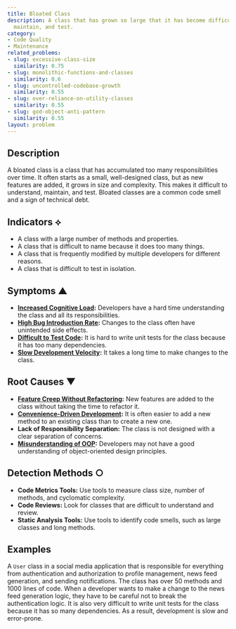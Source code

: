 ```yaml
---
title: Bloated Class
description: A class that has grown so large that it has become difficult to understand,
  maintain, and test.
category:
- Code Quality
- Maintenance
related_problems:
- slug: excessive-class-size
  similarity: 0.75
- slug: monolithic-functions-and-classes
  similarity: 0.6
- slug: uncontrolled-codebase-growth
  similarity: 0.55
- slug: over-reliance-on-utility-classes
  similarity: 0.55
- slug: god-object-anti-pattern
  similarity: 0.55
layout: problem
---
```


## Description
A bloated class is a class that has accumulated too many responsibilities over time. It often starts as a small, well-designed class, but as new features are added, it grows in size and complexity. This makes it difficult to understand, maintain, and test. Bloated classes are a common code smell and a sign of technical debt.

## Indicators ⟡
- A class with a large number of methods and properties.
- A class that is difficult to name because it does too many things.
- A class that is frequently modified by multiple developers for different reasons.
- A class that is difficult to test in isolation.

## Symptoms ▲
- **[Increased Cognitive Load](increased-cognitive-load.md):** Developers have a hard time understanding the class and all its responsibilities.
- **[High Bug Introduction Rate](high-bug-introduction-rate.md):** Changes to the class often have unintended side effects.
- **[Difficult to Test Code](difficult-to-test-code.md):** It is hard to write unit tests for the class because it has too many dependencies.
- **[Slow Development Velocity](slow-development-velocity.md):** It takes a long time to make changes to the class.

## Root Causes ▼
- **[Feature Creep Without Refactoring](feature-creep-without-refactoring.md):** New features are added to the class without taking the time to refactor it.
- **[Convenience-Driven Development](convenience-driven-development.md):** It is often easier to add a new method to an existing class than to create a new one.
- **Lack of Responsibility Separation:** The class is not designed with a clear separation of concerns.
- **[Misunderstanding of OOP](misunderstanding-of-oop.md):** Developers may not have a good understanding of object-oriented design principles.

## Detection Methods ○
- **Code Metrics Tools:** Use tools to measure class size, number of methods, and cyclomatic complexity.
- **Code Reviews:** Look for classes that are difficult to understand and review.
- **Static Analysis Tools:** Use tools to identify code smells, such as large classes and long methods.

## Examples
A `User` class in a social media application that is responsible for everything from authentication and authorization to profile management, news feed generation, and sending notifications. The class has over 50 methods and 1000 lines of code. When a developer wants to make a change to the news feed generation logic, they have to be careful not to break the authentication logic. It is also very difficult to write unit tests for the class because it has so many dependencies. As a result, development is slow and error-prone.
